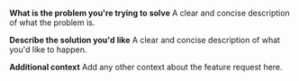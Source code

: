 **What is the problem you're trying to solve**
A clear and concise description of what the problem is.

**Describe the solution you'd like**
A clear and concise description of what you'd like to happen.

**Additional context**
Add any other context about the feature request here.
